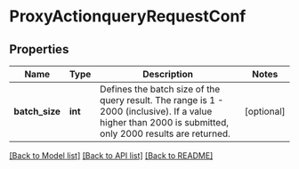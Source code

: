 # ProxyActionqueryRequestConf

## Properties
Name | Type | Description | Notes
------------ | ------------- | ------------- | -------------
**batch_size** | **int** | Defines the batch size of the query result. The range is 1 - 2000 (inclusive). If a value higher than 2000 is submitted, only 2000 results are returned.  | [optional] 

[[Back to Model list]](../README.md#documentation-for-models) [[Back to API list]](../README.md#documentation-for-api-endpoints) [[Back to README]](../README.md)


